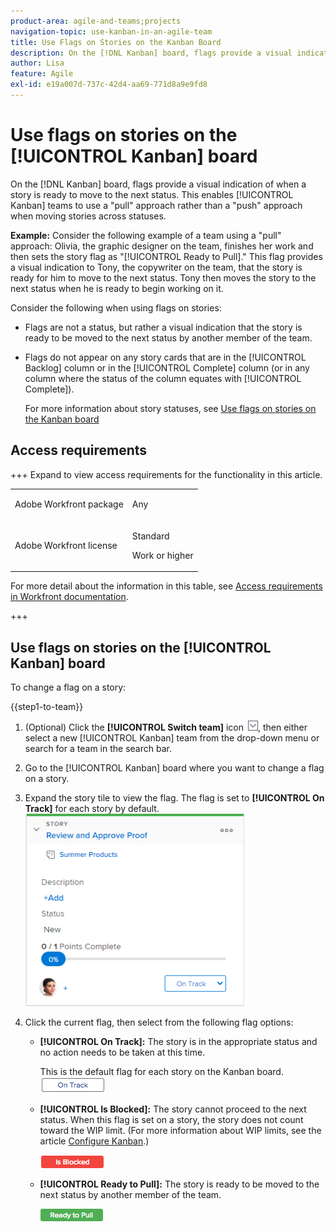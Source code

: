 ```yaml
---
product-area: agile-and-teams;projects
navigation-topic: use-kanban-in-an-agile-team
title: Use Flags on Stories on the Kanban Board
description: On the [!DNL Kanban] board, flags provide a visual indication of when a story is ready to move to the next status. This enables Kanban teams to use a "pull" approach rather than a "push" approach when moving stories across statuses.
author: Lisa
feature: Agile
exl-id: e19a007d-737c-42d4-aa69-771d8a9e9fd8
---
```

# Use flags on stories on the [!UICONTROL Kanban] board

On the [!DNL Kanban] board, flags provide a visual indication of when a story is ready to move to the next status. This enables [!UICONTROL Kanban] teams to use a "pull" approach rather than a "push" approach when moving stories across statuses.

**Example:** Consider the following example of a team using a "pull" approach: Olivia, the graphic designer on the team, finishes her work and then sets the story flag as "[!UICONTROL Ready to Pull]." This flag provides a visual indication to Tony, the copywriter on the team, that the story is ready for him to move to the next status. Tony then moves the story to the next status when he is ready to begin working on it.

Consider the following when using flags on stories:

* Flags are not a status, but rather a visual indication that the story is ready to be moved to the next status by another member of the team.
* Flags do not appear on any story cards that are in the [!UICONTROL Backlog] column or in the [!UICONTROL Complete] column (or in any column where the status of the column equates with [!UICONTROL Complete]).

   For more information about story statuses, see [Use flags on stories on the Kanban board](#updating-the-status-of-stories-and-subtasks)

## Access requirements

+++ Expand to view access requirements for the functionality in this article.

<table style="table-layout:auto"> 
 <col> 
 </col> 
 <col> 
 </col> 
 <tbody> 
  <tr> 
   <td role="rowheader">Adobe Workfront package</td> 
   <td> <p>Any</p> </td> 
  </tr> 
  <tr> 
   <td role="rowheader">Adobe Workfront license</td> 
   <td> <p>Standard</p> 
   <p>Work or higher</p> </td> 
  </tr>
 </tbody> 
</table>

For more detail about the information in this table, see [Access requirements in Workfront documentation](/help/quicksilver/administration-and-setup/add-users/access-levels-and-object-permissions/access-level-requirements-in-documentation.md).

+++

## Use flags on stories on the [!UICONTROL Kanban] board

To change a flag on a story:

{{step1-to-team}}

1. (Optional) Click the **[!UICONTROL Switch team]** icon ![Switch team icon](assets/switch-team-icon.png), then either select a new [!UICONTROL Kanban] team from the drop-down menu or search for a team in the search bar.

1. Go to the [!UICONTROL Kanban] board where you want to change a flag on a story.
1. Expand the story tile to view the flag.
   The flag is set to **[!UICONTROL On Track]** for each story by default.
   ![Kanban card](assets/agile-storycard-kanban-2021-350x308.png)

1. Click the current flag, then select from the following flag options:

   * **[!UICONTROL On Track]:** The story is in the appropriate status and no action needs to be taken at this time.

      This is the default flag for each story on the Kanban board.
      ![kanban_flag_ontrack.png](assets/kanban-flag-ontrack.png)

   * **[!UICONTROL Is Blocked]:** The story cannot proceed to the next status. When this flag is set on a story, the story does not count toward the WIP limit. (For more information about WIP limits, see the article [Configure Kanban](../../agile/get-started-with-agile-in-workfront/configure-kanban.md).)

      ![kanban_flag_blocked.png](assets/kanban-flag-blocked.png)

   * **[!UICONTROL Ready to Pull]:** The story is ready to be moved to the next status by another member of the team.

      ![kanban_flag_ready.png](assets/kanban-flag-ready.png)
